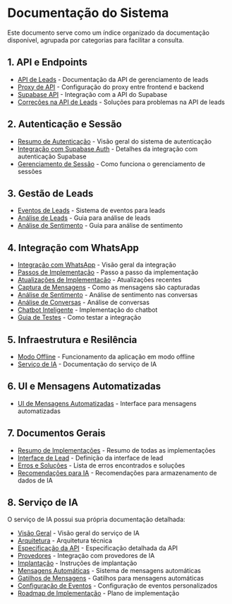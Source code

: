 # Documentação do Sistema

Este documento serve como um índice organizado da documentação disponível, agrupada por categorias para facilitar a consulta.

## 1. API e Endpoints

- [API de Leads](API_LEADS.md) - Documentação da API de gerenciamento de leads
- [Proxy de API](API_PROXY.md) - Configuração do proxy entre frontend e backend
- [Supabase API](SUPABASE_API.md) - Integração com a API do Supabase
- [Correções na API de Leads](FIX_LEADS_API.md) - Soluções para problemas na API de leads

## 2. Autenticação e Sessão

- [Resumo de Autenticação](AUTENTICACAO_RESUMO.md) - Visão geral do sistema de autenticação
- [Integração com Supabase Auth](AUTENTICACAO_SUPABASE.md) - Detalhes da integração com autenticação Supabase
- [Gerenciamento de Sessão](SESSAO_RESUMO.md) - Como funciona o gerenciamento de sessões

## 3. Gestão de Leads

- [Eventos de Leads](LEAD_EVENTS.md) - Sistema de eventos para leads
- [Análise de Leads](LEAD_ANALYSIS_GUIDE.md) - Guia para análise de leads
- [Análise de Sentimento](SENTIMENT_STATUS_GUIDE.md) - Guia para análise de sentimento

## 4. Integração com WhatsApp

- [Integração com WhatsApp](WHATSAPP_INTEGRATION.md) - Visão geral da integração
- [Passos de Implementação](WHATSAPP_IMPLEMENTATION_STEPS.md) - Passo a passo da implementação
- [Atualizações de Implementação](WHATSAPP_IMPLEMENTATION_UPDATE.md) - Atualizações recentes
- [Captura de Mensagens](WHATSAPP_MESSAGE_CAPTURE.md) - Como as mensagens são capturadas
- [Análise de Sentimento](WHATSAPP_SENTIMENT_ANALYSIS.md) - Análise de sentimento nas conversas
- [Análise de Conversas](WHATSAPP_CONVERSATIONS_ANALYSIS.md) - Análise de conversas
- [Chatbot Inteligente](WHATSAPP_SMART_CHATBOT.md) - Implementação do chatbot
- [Guia de Testes](WHATSAPP_TESTING_GUIDE.md) - Como testar a integração

## 5. Infraestrutura e Resilência

- [Modo Offline](OFFLINE_MODE.md) - Funcionamento da aplicação em modo offline
- [Serviço de IA](ai-service/README.md) - Documentação do serviço de IA

## 6. UI e Mensagens Automatizadas

- [UI de Mensagens Automatizadas](AUTOMATED_MESSAGES_UI.md) - Interface para mensagens automatizadas

## 7. Documentos Gerais

- [Resumo de Implementações](RESUMO_IMPLEMENTACOES.md) - Resumo de todas as implementações
- [Interface de Lead](interface-lead.txt) - Definição da interface de lead
- [Erros e Soluções](erros_aprendidos_endpoints.txt) - Lista de erros encontrados e soluções
- [Recomendações para IA](recomendacoes_armazenamento_IA.txt) - Recomendações para armazenamento de dados de IA

## 8. Serviço de IA

O serviço de IA possui sua própria documentação detalhada:

- [Visão Geral](ai-service/OVERVIEW.md) - Visão geral do serviço de IA
- [Arquitetura](ai-service/ARCHITECTURE.md) - Arquitetura técnica
- [Especificação da API](ai-service/API_SPEC.md) - Especificação detalhada da API
- [Provedores](ai-service/PROVIDERS.md) - Integração com provedores de IA
- [Implantação](ai-service/DEPLOYMENT.md) - Instruções de implantação
- [Mensagens Automáticas](ai-service/AUTO_MESSAGING.md) - Sistema de mensagens automáticas
- [Gatilhos de Mensagens](ai-service/AUTO_MESSAGING_TRIGGERS.md) - Gatilhos para mensagens automáticas
- [Configuração de Eventos](ai-service/CUSTOM_EVENT_CONFIGURATION.md) - Configuração de eventos personalizados
- [Roadmap de Implementação](ai-service/IMPLEMENTATION_ROADMAP.md) - Plano de implementação